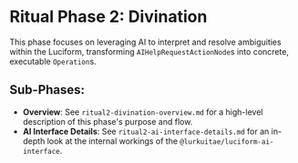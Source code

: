 # Ritual Phase 2: Divination

This phase focuses on leveraging AI to interpret and resolve ambiguities within the Luciform, transforming `AIHelpRequestActionNode`s into concrete, executable `Operation`s.

## Sub-Phases:

*   **Overview**: See `ritual2-divination-overview.md` for a high-level description of this phase's purpose and flow.
*   **AI Interface Details**: See `ritual2-ai-interface-details.md` for an in-depth look at the internal workings of the `@lurkuitae/luciform-ai-interface`.
